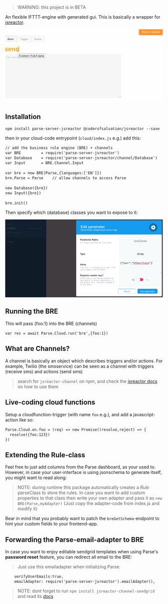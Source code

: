 > WARNING: this project is in BETA

An flexible IFTTT-engine with generated gui. 
This is basically a wrapper for [jsreactor](https://npmjs.com/package/@coderofsalvation/jsreactor).

![](https://raw.githubusercontent.com/coderofsalvation/parse-server-jsreactor/master/doc/bre.gif)

## Installation

    npm install parse-server-jsreactor @coderofsalvation/jsreactor --save

then in your cloud-code entrypoint (`cloud/index.js` e.g.) add this:

```
// add the business rule engine (BRE) + channels
var BRE         = require('parse-server-jsreactor')
var Database    = require('parse-server-jsreactor/channel/Database')
var Input       = BRE.Channel.Input 

var bre = new BRE(Parse,{languages:['EN']})
bre.Parse = Parse    // allow channels to access Parse

new Database({bre})
new Input({bre})

bre.init()
```

Then specify which (database) classes you want to expose to it:

![](https://raw.githubusercontent.com/coderofsalvation/parse-server-jsreactor/master/doc/config.png)

## Running the BRE

This will pass {foo:1} into the BRE (channels)
```
var res = await Parse.Cloud.run('bre',{foo:1})
```

## What are Channels?

A channel is basically an object which describes triggers and/or actions.
For example, Twilio (the smsservice) can be seen as a channel with triggers (receive sms) and actions (send sms)

> search for `jsreactor-channel` on npm, and check the [jsreactor docs](https://npmjs.com/package/@coderofsalvation/jsreactor) on how to use them    

## Live-coding cloud functions

Setup a cloudfunction-trigger (with name `foo` e.g.), and add a javascript-action like so:

```
Parse.Cloud.on.foo = (req) => new Promise((resolve,reject) => {
  resolve({foo:123})
})
```

## Extending the Rule-class

Feel free to just add columns from the Parse dashboard, as your used to.
However, in case your user-interface is using jsonschema to generate itself, you might want to read along:

> NOTE: during runtime this package automatically creates a *Rule* parseClass to store the rules. In case you want to add custom properties to that class then write your own adapter and pass it as `new BRE(Parse,myAdapter)` (Just copy the adapter-code from index.js and modify it)

Bear in mind that you probably want to patch the `breGetSchema`-endpoint to hint your custom fields to your frontend-app.

## Forwarding the Parse-email-adapter to BRE

In case you want to enjoy editable sendgrid templates when using Parse's  __password reset__ feature, you can redirect all email to the BRE:

> Just use this emailadapter when initializing Parse:

```
    verifyUserEmails:true,
    emailAdapter: require('parse-server-jsreactor').emailAdapter(),
```

> NOTE: dont forget to run `npm install jsreactor-channel-sendgrid` and read its [docs](https://npmjs.com/package/jsreactor-channel-sendgrid)